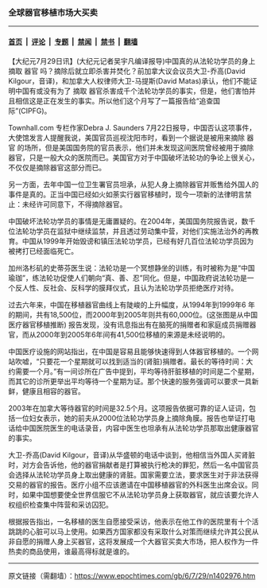 ### 全球器官移植市场大买卖

---

#### [首页](../../../..?n1402976) &nbsp;|&nbsp; [评论](../../../../../epoch-comment?n1402976) &nbsp;|&nbsp; [专题](../../../../../epoch-special?n1402976) &nbsp;|&nbsp; [禁闻](../../../../../epoch-news?n1402976) &nbsp;|&nbsp; [禁书](../../../../../books?n1402976) &nbsp;|&nbsp; [翻墙](https://github.com/gfw-breaker/nogfw/blob/master/README.md?n1402976)


<div class="post_content" id="artbody" itemprop="articleBody">
 <!-- article content begin -->
 <p>
  【大纪元7月29日讯】(大纪元记者吴宇凡编译报导)中国真的从法轮功学员的身上
  <ok href="https://www.epochtimes.com/gb/tag/%E6%91%98%E5%8F%96.html">
   摘取
  </ok>
  <ok href="https://www.epochtimes.com/gb/tag/%E5%99%A8%E5%AE%98.html">
   器官
  </ok>
  吗？摘除后就立即杀害并焚化？前加拿大议会议员大卫-乔高(David Kilgour，音译)，和加拿大人权律师大卫-马提斯(David Matas)承认，他们不能证明中国有或没有为了
  <ok href="https://www.epochtimes.com/gb/tag/%E6%91%98%E5%8F%96.html">
   摘取
  </ok>
  器官杀害成千个法轮功学员的事实，但是，他们害怕并且相信这是正在发生的事实。所以他们这个月写了一篇报告给“追查国际”(CIPFG)。
 </p>
 <p>
  Townhall.com 专栏作家Debra J. Saunders 7月22日报导，中国否认这项事件，大使馆发言人提醒我说，美国官员巡视沈阳市时，看到一个据说是被用来摘除
  <ok href="https://www.epochtimes.com/gb/tag/%E5%99%A8%E5%AE%98.html">
   器官
  </ok>
  的场所，但是美国国务院的官员表示，他们并未发现这间医院曾经被用于摘除器官，只是一般大众的医院而已。美国官方对于中国破坏法轮功的争论上很关心，不仅仅是摘除器官这部分而已。
 </p>
 <p>
  另一方面，去年中国一位卫生署官员坦承，从犯人身上摘除器官并贩售给外国人的事件是真的。正当中国已经如火如荼实行器官移植时，现今一项新的法律明言禁止：未经许可同意下，不得摘除器官。
 </p>
 <p>
  中国破坏法轮功学员的事情是无庸置疑的。在2004年，美国国务院报告说，数千位法轮功学员在监狱中继续监禁，并且透过劳动集中营，对他们实施法治外的再教育。中国从1999年开始毁谤和镇压法轮功学员，已经有好几百位法轮功学员因为被拷打已经面临死亡。
 </p>
 <p>
  加州洛杉矶的史蒂芬医生说：法轮功是一个冥想静坐的训练，有时被称为是“中国瑜珈”，练法轮功促使人们朝向“真、善、忍”同化。但是，中国政府说法轮功是一个反人性、反社会、反科学的膜拜仪式，且认为法轮功学员拒绝医疗对待。
 </p>
 <p>
  过去六年来，中国在移植器官曲线上有陡峻的上升幅度，从1994年到1999年6 年的期间，共有18,500位，而2000年到2005年则共有60,000位。(这张图是从中国医疗器官移植推断) 报告发现，没有讯息指出有在脑死的捐赠者和家庭成员捐赠器官，而从2000年到2005年6年间有41,500位移植的来源是未经说明的。
 </p>
 <p>
  中国医疗设施的网站指出，在中国是容易且能够快速得到人体器官移植的。一个网站吹嘘，“只要花一个星期就可以找到适当的(肾脏)捐赠者。最长的等待时间：大约需要一个月。”有一间诊所在广告中提到，平均等待肝脏移植的时间是二个星期，而其它的诊所更举出平均等待一个星期为证。那个快速的服务强调可以要求一具新鲜，健康且相容的器官。
 </p>
 <p>
  2003年在加拿大等待器官的时间是32.5个月。这项报告依据可靠的证人证词，包括一位妇女表示，她的前夫从2000位法轮功学员身上摘除角膜。报告也举证打电话给中国医院医生的电话录音，内容中医生也坦承有从法轮功学员那取出健康器官的事实。
 </p>
 <p>
  大卫-乔高(David Kilgour，音译)从华盛顿的电话中谈到，他相信当外国人买肾脏时，对方会告诉他，他的器官捐献者是打算被执行枪决的罪犯，然后一名中国官员会选择从法轮功学员身上取出健康的肾脏。国家需要立法，要求医生对于非法获得交易的器官的报告。医疗小组不应该邀请在中国移植器官的外科医生出席会议。同时，如果中国想要使全世界信服它不从法轮功学员身上获取器官，就应该要允许人权组织检查集中阵营和采访囚犯。
 </p>
 <p>
  根据报告指出，一名移植的医生自愿接受采访，他表示在他工作的医院里有十个活跳跳的心脏可以马上使用。如果西方国家都没有采取什么对策而继续允许其公民从非自愿的捐赠人身上买器官，这将发展成一个大器官买卖大市场，把人权作为一件热卖的商品使用，谁最高得标就是谁的。
  <font color="#ffffff">
   (http://www.dajiyuan.com)
  </font>
 </p>
 <!-- article content end -->
 <div id="below_article_ad">
 </div>
</div>


---

原文链接（需翻墙）：https://www.epochtimes.com/gb/6/7/29/n1402976.htm